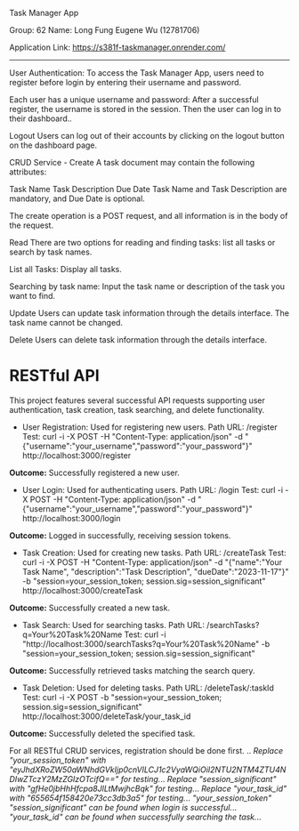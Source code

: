 Task Manager App

Group: 62
Name: 
Long Fung Eugene Wu (12781706)

Application Link: https://s381f-taskmanager.onrender.com/

********************************************

User Authentication: 
To access the Task Manager App, users need to register before login by entering their username and password.

Each user has a unique username and password:
After a successful register, the username is stored in the session. Then the user can log in to their dashboard..

Logout
Users can log out of their accounts by clicking on the logout button on the dashboard page.

CRUD Service - 
Create
A task document may contain the following attributes:

Task Name
Task Description
Due Date
Task Name and Task Description are mandatory, and Due Date is optional.

The create operation is a POST request, and all information is in the body of the request.

Read
There are two options for reading and finding tasks: list all tasks or search by task names.

List all Tasks:
Display all tasks.

Searching by task name:
Input the task name or description of the task you want to find.

Update
Users can update task information through the details interface. The task name cannot be changed.

Delete
Users can delete task information through the details interface.

# RESTful API
This project features several successful API requests supporting user authentication, task creation, task searching, and delete functionality.

- User Registration:
Used for registering new users.
Path URL: /register
Test:
curl -i -X POST -H "Content-Type: application/json" -d "{\"username\":\"your_username\",\"password\":\"your_password\"}" http://localhost:3000/register

**Outcome:** Successfully registered a new user.

- User Login:
Used for authenticating users.
Path URL: /login
Test:
curl -i -X POST -H "Content-Type: application/json" -d "{\"username\":\"your_username\",\"password\":\"your_password\"}" http://localhost:3000/login

**Outcome:** Logged in successfully, receiving session tokens.

- Task Creation:
Used for creating new tasks.
Path URL: /createTask
Test:
curl -i -X POST -H "Content-Type: application/json" -d "{\"name\":\"Your Task Name\", \"description\":\"Task Description\", \"dueDate\":\"2023-11-17\"}" -b "session=your_session_token; session.sig=session_significant" http://localhost:3000/createTask

**Outcome:** Successfully created a new task.

- Task Search:
Used for searching tasks.
Path URL: /searchTasks?q=Your%20Task%20Name
Test:
curl -i "http://localhost:3000/searchTasks?q=Your%20Task%20Name" -b "session=your_session_token; session.sig=session_significant"

**Outcome:** Successfully retrieved tasks matching the search query.
- Task Deletion:
Used for deleting tasks.
Path URL: /deleteTask/:taskId
Test:
curl -i -X POST -b "session=your_session_token; session.sig=session_significant" http://localhost:3000/deleteTask/your_task_id

**Outcome:** Successfully deleted the specified task.


For all RESTful CRUD services, registration should be done first. ..
*Replace "your_session_token" with "eyJhdXRoZW50aWNhdGVkIjp0cnVlLCJ1c2VyaWQiOiI2NTU2NTM4ZTU4NDIwZTczY2MzZGIzOTcifQ==" for testing.*..
*Replace "session_significant" with "gfHe0jbHhHfcpa8JlLtMwjhcBqk" for testing.*..
*Replace "your_task_id" with "655654f158420e73cc3db3a5" for testing.*..
*"your_session_token" "session_significant" can be found when login is successful.*..
*"your_task_id" can be found when successfully searching the task.*..
